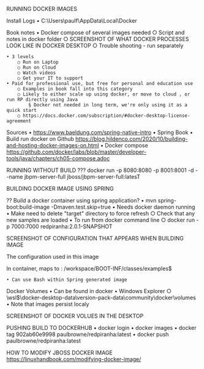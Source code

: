 RUNNING DOCKER IMAGES

Install Logs
	• C:\Users\paulf\AppData\Local\Docker 

Book notes
	• Docker compose of several images needed
		○ Script and notes in docker folder
		○ SCREENSHOT OF WHAT DOCKER PROCESSES LOOK LIKE IN DOCKER DESKTOP
		○ Trouble shooting - run separately


	• 3 levels
		○ Run on Laptop
		○ Run on Cloud
		○ Watch videos
		○ Get your IT to support
	• Paid for professional use, but free for personal and education use
		○ Examples in book fall into this category
		○ Likely to either scale up using docker, or move to cloud , or run RP directly using Java
			§ Docker not needed in long term, we're only using it as a quick start
		○ https://docs.docker.com/subscription/#docker-desktop-license-agreement

Sources
	• https://www.baeldung.com/spring-native-intro
	• Spring Book
	• Build run docker on Github  https://blog.hildenco.com/2020/10/building-and-hosting-docker-images-on.html
	• Docker compose https://github.com/docker/labs/blob/master/developer-tools/java/chapters/ch05-compose.adoc

RUNNING WITHOUT BUILD
???
docker run -p 8080:8080 -p 8001:8001 -d --name jbpm-server-full jboss/jbpm-server-full:latesT

	

BUILDING DOCKER IMAGE USING SPRING


?? Build a docker container using spring application?
	• mvn spring-boot:build-image -Dmaven.test.skip=true
	• Needs docker daemon running
	• Make need to delete "target" directory to force refresh
		○ Check that any new samples are loaded
	• To run from docker command line
		○ docker run -p 7000:7000 redpiranha:2.0.1-SNAPSHOT





SCREENSHOT OF CONFIGURATION THAT APPEARS WHEN BUILDING IMAGE

The configuration used in this image



In container, maps to : /workspace/BOOT-INF/classes/examples$

	• Can use Bash within Spring generated image
	




Docker Volumes
	• Can be found in docker
	• Windows Explorer
		○ \\wsl$\docker-desktop-data\version-pack-data\community\docker\volumes
	• Note that images persist localy 

SCREENSHOT OF DOCKER VOLUES IN THE DESKTOP




PUSHING BUILD TO DOCKERHUB
	• docker login
	• docker images
	• docker tag 902ab60e9998 paulbrowne/redpiranha:latest
	• docker push paulbrowne/redpiranha:latest
	

HOW TO MODIFY JBOSS DOCKER IMAGE
https://linuxhandbook.com/modifying-docker-image/


